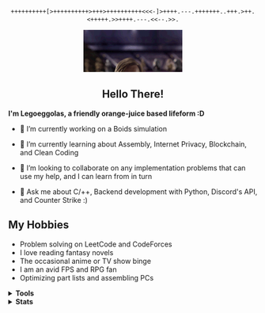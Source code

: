 <div id="greetings" align="center">

```brainfuck
++++++++++[>++++++++++>+++>++++++++++<<<-]>++++.---.+++++++..+++.>++.<+++++.>>++++.---.<<--.>>.
```

<img src="./gif/hellothere.gif?raw=true" width="200px">

<h2><b>Hello There!</b></h2>
</div>

**I'm Legoeggolas, a friendly orange-juice based lifeform :D**

- 🔭 I’m currently working on a Boids simulation

- 🌱 I’m currently learning about Assembly, Internet Privacy, Blockchain, and Clean Coding

- 👯 I’m looking to collaborate on any implementation problems that can use my help, and I can learn from in turn

- 💬 Ask me about C/++, Backend development with Python, Discord's API, and Counter Strike :)

## My Hobbies

- Problem solving on LeetCode and CodeForces
- I love reading fantasy novels
- The occasional anime or TV show binge
- I am an avid FPS and RPG fan
- Optimizing part lists and assembling PCs



<details>
    <summary><b>Tools</b></summary>

![](https://img.shields.io/badge/VSCode-Editor-informational?style=flat-square&logo=visual-studio-code&logoColor=blue&color=6aa6f8)
![](https://img.shields.io/badge/Python-Code-informational?style=flat-square&logo=python&logoColor=blue&color=6aa6f8)
![](https://img.shields.io/badge/C-Code-informational?style=flat-square&logo=C&logoColor=blue&color=6aa6f8)
![](https://img.shields.io/badge/C++-Code-informational?style=flat-square&logo=c%2B%2B&logoColor=blue&color=6aa6f8)
![](https://img.shields.io/badge/R-Code-informational?style=flat-square&logo=R&logoColor=blue&color=6aa6f8)
![](https://img.shields.io/badge/JavaScript-Code-informational?style=flat-square&logo=javascript&logoColor=blue&color=6aa6f8)
![](https://img.shields.io/badge/PyTest-Tools-informational?style=flat-square&logo=pytest&logoColor=blue&color=6aa6f8)
![](https://img.shields.io/badge/Flask-Tools-informational?style=flat-square&logo=flask&logoColor=blue&color=6aa6f8)
![](https://img.shields.io/badge/FastAPI-Tools-informational?style=flat-square&logo=fastapi&logoColor=blue&color=6aa6f8)
![](https://img.shields.io/badge/Discord-Tools-informational?style=flat-square&logo=discord&logoColor=blue&color=6aa6f8)
![](https://img.shields.io/badge/Heroku-Tools-informational?style=flat-square&logo=heroku&logoColor=blue&color=6aa6f8)

</details>

<details>
    <summary><b>Stats</b></summary>

![trophy](https://github-profile-trophy.vercel.app/?username=Legoeggolas&theme=alduin&no-frame=true&no-bg=true&column=3)
![stats](https://github-readme-stats.vercel.app/api?username=Legoeggolas&show_icons=true&count_private=true&title_color=f7d745&text_color=b2d76c&icon_color=6562af&bg_color=00000000&hide=bg-color&hide_border=true)

![](https://komarev.com/ghpvc/?username=Legoeggolas&style=flat-square&label=Views)

</details>
